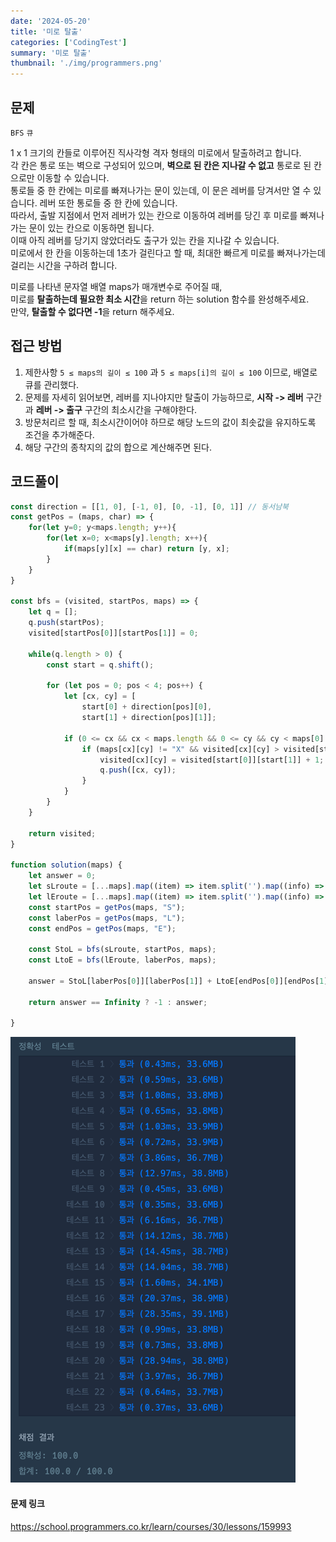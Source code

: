 ```yaml
---
date: '2024-05-20'
title: '미로 탈출'
categories: ['CodingTest']
summary: '미로 탈출'
thumbnail: './img/programmers.png'
---
```

## 문제
`BFS` `큐`

1 x 1 크기의 칸들로 이루어진 직사각형 격자 형태의 미로에서 탈출하려고 합니다.   
각 칸은 통로 또는 벽으로 구성되어 있으며, **벽으로 된 칸은 지나갈 수 없고** 통로로 된 칸으로만 이동할 수 있습니다.    
통로들 중 한 칸에는 미로를 빠져나가는 문이 있는데, 이 문은 레버를 당겨서만 열 수 있습니다. 레버 또한 통로들 중 한 칸에 있습니다.    
따라서, 출발 지점에서 먼저 레버가 있는 칸으로 이동하여 레버를 당긴 후 미로를 빠져나가는 문이 있는 칸으로 이동하면 됩니다.     
이때 아직 레버를 당기지 않았더라도 출구가 있는 칸을 지나갈 수 있습니다.    
미로에서 한 칸을 이동하는데 1초가 걸린다고 할 때, 최대한 빠르게 미로를 빠져나가는데 걸리는 시간을 구하려 합니다.

미로를 나타낸 문자열 배열 maps가 매개변수로 주어질 때,     
미로를 **탈출하는데 필요한 최소 시간**을 return 하는 solution 함수를 완성해주세요.     
만약, **탈출할 수 없다면 -1**을 return 해주세요.

## 접근 방법

1. 제한사항  `5 ≤ maps의 길이 ≤ 100` 과 `5 ≤ maps[i]의 길이 ≤ 100` 이므로, 배열로 큐를 관리했다.
2. 문제를 자세히 읽어보면, 레버를 지나야지만 탈출이 가능하므로, **시작 -> 레버** 구간과 **레버 -> 출구** 구간의 최소시간을 구해야한다.
3. 방문처리르 할 때, 최소시간이어야 하므로 해당 노드의 값이 최솟값을 유지하도록 조건을 추가해준다.
4. 해당 구간의 종착지의 값의 합으로 계산해주면 된다.

## 코드풀이

```javascript
const direction = [[1, 0], [-1, 0], [0, -1], [0, 1]] // 동서남북
const getPos = (maps, char) => {
    for(let y=0; y<maps.length; y++){
        for(let x=0; x<maps[y].length; x++){
            if(maps[y][x] == char) return [y, x];
        }
    }
}

const bfs = (visited, startPos, maps) => {
    let q = [];
    q.push(startPos);
    visited[startPos[0]][startPos[1]] = 0;

    while(q.length > 0) {
        const start = q.shift();

        for (let pos = 0; pos < 4; pos++) {
            let [cx, cy] = [
                start[0] + direction[pos][0],
                start[1] + direction[pos][1]];

            if (0 <= cx && cx < maps.length && 0 <= cy && cy < maps[0].length) {
                if (maps[cx][cy] != "X" && visited[cx][cy] > visited[start[0]][start[1]] + 1) {
                    visited[cx][cy] = visited[start[0]][start[1]] + 1;
                    q.push([cx, cy]);
                }
            }
        }
    }

    return visited;
}

function solution(maps) {
    let answer = 0;
    let sLroute = [...maps].map((item) => item.split('').map((info) => info = Infinity)); // S -> L
    let lEroute = [...maps].map((item) => item.split('').map((info) => info = Infinity)); // L -> S
    const startPos = getPos(maps, "S");
    const laberPos = getPos(maps, "L");
    const endPos = getPos(maps, "E");

    const StoL = bfs(sLroute, startPos, maps);
    const LtoE = bfs(lEroute, laberPos, maps);
    
    answer = StoL[laberPos[0]][laberPos[1]] + LtoE[endPos[0]][endPos[1]];
    
    return answer == Infinity ? -1 : answer;
    
}

```

![img.png](미로탈출_결과.png)

#### 문제 링크

https://school.programmers.co.kr/learn/courses/30/lessons/159993